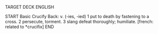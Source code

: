 TARGET DECK
ENGLISH

START
Basic
Crucify
Back: v. (-ies, -ied) 1 put to death by fastening to a cross. 2 persecute, torment. 3 slang defeat thoroughly; humiliate. [french: related to *crucifix]
END
